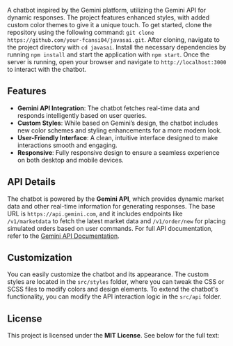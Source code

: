A chatbot inspired by the Gemini platform, utilizing the Gemini API for dynamic responses. The project features enhanced styles, with added custom color themes to give it a unique touch. To get started, clone the repository using the following command: `git clone https://github.com/your-fcansi04/javasai.git`. After cloning, navigate to the project directory with `cd javasai`. Install the necessary dependencies by running `npm install` and start the application with `npm start`. Once the server is running, open your browser and navigate to `http://localhost:3000` to interact with the chatbot.

## Features

- **Gemini API Integration**: The chatbot fetches real-time data and responds intelligently based on user queries.
- **Custom Styles**: While based on Gemini’s design, the chatbot includes new color schemes and styling enhancements for a more modern look.
- **User-Friendly Interface**: A clean, intuitive interface designed to make interactions smooth and engaging.
- **Responsive**: Fully responsive design to ensure a seamless experience on both desktop and mobile devices.

## API Details

The chatbot is powered by the **Gemini API**, which provides dynamic market data and other real-time information for generating responses. The base URL is `https://api.gemini.com`, and it includes endpoints like `/v1/marketdata` to fetch the latest market data and `/v1/order/new` for placing simulated orders based on user commands. For full API documentation, refer to the [Gemini API Documentation](https://docs.gemini.com/).

## Customization

You can easily customize the chatbot and its appearance. The custom styles are located in the `src/styles` folder, where you can tweak the CSS or SCSS files to modify colors and design elements. To extend the chatbot's functionality, you can modify the API interaction logic in the `src/api` folder.

## License

This project is licensed under the **MIT License**. See below for the full text:


